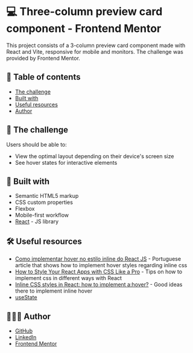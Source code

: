 # 💻 Three-column preview card component - Frontend Mentor

This project consists of a 3-column preview card component made with React and Vite, responsive for mobile and monitors. The challenge was provided by Frontend Mentor.

## 📖 Table of contents

- [The challenge](#🎯-the-challenge)
- [Built with](#🧱-built-with)
- [Useful resources](#🛠️-useful-resources)
- [Author](#🧑🏻‍💻-author)

## 🎯 The challenge

Users should be able to:

- View the optimal layout depending on their device's screen size
- See hover states for interactive elements

## 🧱 Built with

- Semantic HTML5 markup
- CSS custom properties
- Flexbox
- Mobile-first workflow
- [React](https://reactjs.org/) - JS library

## 🛠️ Useful resources

- [Como implementar hover no estilo inline do React JS](https://horadecodar.com.br/como-implementar-hover-no-estilo-inline-do-react-js/) - Portuguese article that shows how to implement hover styles regarding inline css
- [How to Style Your React Apps with CSS Like a Pro](https://www.freecodecamp.org/news/style-react-apps-with-css/) - Tips on how to implement css in different ways with React
- [Inline CSS styles in React: how to implement a:hover?](https://stackoverflow.com/questions/28365233/inline-css-styles-in-react-how-to-implement-ahover) - Good ideas there to implement inline hover
- [useState](https://react.dev/reference/react/useState)

## 🧑🏻‍💻 Author

- [GitHub](https://github.com/GracilianoOG)
- [LinkedIn](https://www.linkedin.com/in/gabrielgmbarros)
- [Frontend Mentor](https://www.frontendmentor.io/profile/GracilianoOG)